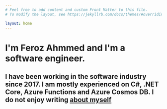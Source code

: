 ```yaml
---
# Feel free to add content and custom Front Matter to this file.
# To modify the layout, see https://jekyllrb.com/docs/themes/#overriding-theme-defaults

layout: home
---
```


<h1 class="page-heading">I'm Feroz Ahmmed and I'm a software engineer.</h1>
<h2 class="page-summary">I have been working in the software industry since 2017. I am mostly experienced on C#, .NET Core, Azure Functions and Azure Cosmos DB. I do not enjoy writing <a href="/about/">about myself</a></h2>
